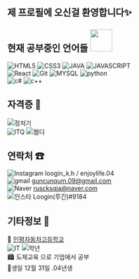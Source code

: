 ## 제 프로필에 오신걸 환영합니다✨ <br><br> 현재 공부중인 언어들 <img src="https://ifh.cc/g/ScZL6o.gif" width="50">

![HTML5](https://img.shields.io/badge/-HTML5-F05032?stlye=for-the-badge&logo=HTML5&logoColor=ffffff)
![CSS3](https://img.shields.io/badge/-CSS3-007ACC?stlye=for-the-badge&logo=CSS3&logoColor=ffffff)
![JAVA](https://img.shields.io/badge/-JAVA-2b2b61?stlye=for-the-badge&logo=JAVA)
![JAVASCRIPT](https://img.shields.io/badge/-JAVASCRIPT-000000?stlye=for-the-badge&logo=JAVASCRIPT)
<BR>
![React](https://img.shields.io/badge/-React-black?stlye=for-the-badge&logo=React)
![Git](https://img.shields.io/badge/-Git-red?stlye=for-the-badge&logo=Git&logoColor=ffffff)
![MYSQL](https://img.shields.io/badge/-MYSQL-grey?stlye=for-the-badge&logo=MYSQL&logoColor=ffffff)
![python](https://img.shields.io/badge/-python-323232?stlye=for-the-badge&logo=python)
<br>
![c#](https://img.shields.io/badge/-C＃-purple?stlye=for-the-badge&logo=c)
![c++](https://img.shields.io/badge/-C++-blue?stlye=for-the-badge&logo=c)
   
## 자격증 📜
   ![정처기](https://img.shields.io/badge/-정보처리기능사(필기)-FFFFFF)
   <br>
   ![ITQ](https://img.shields.io/badge/-ITQ한글(B)-FFFFFF)
   ![웹디](https://img.shields.io/badge/-웹디자인기능사-FFFFFF)
   <br>
   
## 연락처 ☎
![Instagram](https://img.shields.io/badge/-Instagram-ffffff?stlye=for-the-badge&logo=instagram)   loogin_k.h /  enjoylife.04
   <br>
![gmail](https://img.shields.io/badge/-Gmail-ffffff?stlye=for-the-badge&logo=Gmail) guncunqum.09@gmail.com
  <br>
![Naver](https://img.shields.io/badge/-Naver-228c22?stlye=for-the-badge&logo=Naver) ruscksqja@naver.com
  <br>
![인스타](https://img.shields.io/badge/-Discord-000000?stlye=for-the-badge&logo=discord) Loogin(루긴)#9184
  
 ## 기타정보 🧾
  🏫 <a href="http://inpyung.icehs.kr/main.do">인평자동차고등학교</a><br>
  ![IT](https://img.shields.io/badge/-IT학과-000000)
  ![학년](https://img.shields.io/badge/-3학년-000000)
   <br>
  🏙 도제교육 으로 기업에서 공부
   <br>
  🎁생일 12월 31일 .04년생
